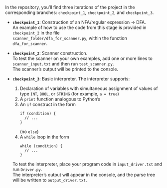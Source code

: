 In the repository, you’ll find three iterations of the project in the corresponding branches: `checkpoint_1`, `checkpoint_2`, and `checkpoint_3`.

- **`checkpoint_1`**: Construction of an NFA/regular expression → DFA.  
  An example of how to use the code from this stage is provided in `checkpoint_2` in the file  
  `scanner_folder/dfa_for_scanner.py`, within the function `dfa_for_scanner`.

- **`checkpoint_2`**: Scanner construction.  
  To test the scanner on your own examples, add one or more lines to `scanner_input.txt` and then run `test_scanner.py`.  
  The scanner’s output will be printed to the console.

- **`checkpoint_3`**: Basic interpreter. The interpreter supports:  
  1. Declaration of variables with simultaneous assignment of values of type `INT`, `BOOL`, or `STRING` (for example, `a = true`)  
  2. A `print` function analogous to Python’s  
  3. An `if` construct in the form  
     ```  
     if (condition) {  
       // ...  
     }  
     ```  
     (no `else`)  
  4. A `while` loop in the form  
     ```  
     while (condition) {  
       // ...  
     }  
     ```  

  To test the interpreter, place your program code in `input_driver.txt` and run `Driver.py`.  
  The interpreter’s output will appear in the console, and the parse tree will be written to `output_driver.txt`.
